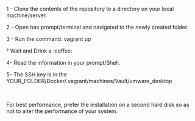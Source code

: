 <p>1 - Clone the contents of the repository to a directory on your local machine/server.</p>
<p>2 - Open has prompt/terminal and navigated to the newly created folder.</p>
<p>3 - Run the command: vagrant up</p>
<p>° Wait and Drink a :coffee:
<p>4- Read the information in your prompt/Shell.</p>
<p>5- The SSH key is in the YOUR_FOLDER/Docker/.vagrant/machines/Vault/vmware_desktop</p>
</br>
<p>For best performance, prefer the installation on a second hard disk so as not to alter the performance of your system.</p>

